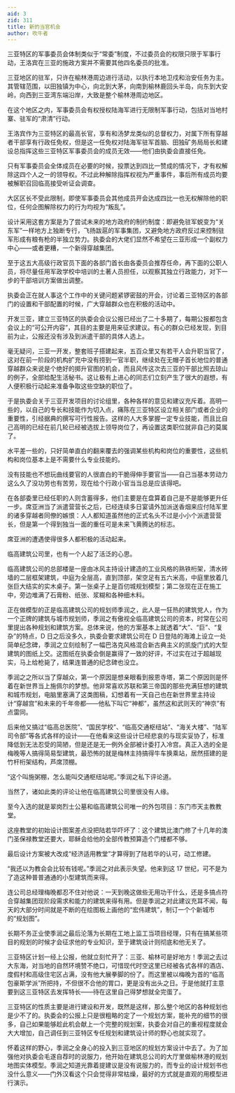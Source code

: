 ```yaml
---
aid: 3
zid: 311
title: 新的当官机会
author: 吹牛者
---
```


三亚特区的军事委员会体制类似于“常委”制度，不过委员会的权限只限于军事行动，王洛宾在三亚的施政方案并不需要其他四名委员的批准。

三亚地区的驻军，只许在榆林港周边进行活动，以执行本地卫戍和治安任务为主。其管辖范围，以田独镇为中心，向北到大茅，向南到榆林鹿回头半岛，向东到大安岭，向西到三亚湾东端沿岸，大致是整个榆林港周边地区。

在这个地区之内，军事委员会有权授权陆海军进行无限制军事行动，包括对当地村寨、驻军的“肃清”行动。

王洛宾作为三亚特区的最高长官，享有和汤梦龙类似的总督权力，对属下所有穿越者干部享有行政任免权，但是这一任免权对陆海军驻军首脑、田独矿务局局长和建设总指挥这些三亚特区军事委员会的成员无效——他们由执委会直接任免。

只有军事委员会全体成员在必要的时候，投票达到四比一赞成的情况下，才有权解除这四个人之一的领导权。不过此种解除指挥权视为严重事件，事后所有成员均要被解职召回临高接受听证会调查。

大区区长不受此限制，即使军事委员会其他成员开会达成四比一也无权解除他的职位，任何企图解除权力的行为均视为“叛乱”。

设计采用这套方案是为了尝试未来的地方政府的制约制度：即避免驻军蜕变为“关东军”一样地方上独断专行，飞扬跋扈的军事集团，又避免地方政府反过来控制驻军形成有粮有枪的半独立势力。执委会的大佬们显然不希望在三亚形成一个副权力中心——或者更糟，一个新得穿越集团。

至于这五大高级行政官员下面的各部门首长由各委员会推荐任命，再下面的公职人员，将尽量任用军政学校中培训的土著人员担任，以观察其独立行政能力，对下一步的干部培训方案做出调整。

执委会正在就人事这个工作中的关键问题紧锣密鼓的开会，讨论着三亚特区的各部门的设置和干部配置的时候，广大穿越群众也在积极的活动中。

开发三亚，建立三亚特区的执委会会议公报已经出了二十多期了，每期公报都包含会议上的“可公开内容”，其目的主要是用来征求建议。有心的群众已经发现，到目前为止，公报还没有涉及到派遣干部的具体人选上。

毫无疑问，三亚一开发，整套班子搭建起来，五百众里又有若干人会升职当官了，这对在前一阶段的机构扩充中没有捞到一官半职，继续处在无帽子首长地位的普通穿越群众来说是个绝好的掷升官图的机会，而且风传这次去三亚的干部比照去琼山的例子，全部给配生活秘书。这让极有上进心的同志们立刻产生了很大的遐想，有人便积极行动起来准备争取这些空缺的职位了。

于是执委会关于三亚开发项目的讨论组里，各种各样的意见和建议充斥着。高明一些的，以自己的专长和技能作为切入点，痛陈在三亚特区设立相关部门或者企业的重要性，引经据典的撰写可行性报告。这样的人大多掌握一定专业技能，而且比自己高明的已经在前几轮已经被选拔上领导岗位了，再设置这类职位就非自己的莫属了。

水平差一些的，只好简单直白的翻来覆去的强调某些机构和岗位的重要性，这些机构和岗位基本上是不需要什么专业技能的。

没有技能也不想玩曲线要官的人很直白的干脆得伸手要官当——自己当基本劳动力这么久了没功劳也有苦劳，现在给个行政小官当当总是应该得吧。

在各部委里已经任职的人则含蓄得多，他们主要是在盘算着自己是不是能够更升任一步。席亚洲当了派遣营营长之后，已经连续多日宴请外加派送香烟来应付陆军里的诸多穿越者同僚的嫉恨：人人都知道虽然他的正式名头不过是小小个派遣营营长，但是第一个得到独当一面的重任可是未来飞黄腾达的标志。

席亚洲的遭遇使得很多人都积极的活动起来。

临高建筑公司里，也有一个人起了活泛的心思。

临高建筑公司的总部楼是一座由冰风主持设计建造的工业风格的熟铁桁架，清水砖墙的二层框架建筑，中庭为全层高，直到顶部，架空足有五六米高，中庭里放着几张巨大结实的实木桌子。第一张桌子上是百仞城规划模型；第二张现在正在施工中，旁边堆满了石膏粉、纸张、浆糊和各种细木料。

正在做模型的正是临高建筑公司的规划师季润之，此人是一狂热的建筑党人，作为一个正牌的建筑与城市规划师，季润之有傲视全临高建筑公司的资本，时常在公司里提出各种规划和建筑方案。总体来说，他的方案基本上就透着“大”、“巨”、“复杂”的特点，D 日之后没多久，执委会要求建筑公司在 D 日登陆的海滩上设立一处简单纪念碑，季润之立刻绘制了一幅巴洛克风格混合新古典主义的凯旋门式的大型建筑的图纸上交。这图纸在执委会倒是赢得了一致的好评，不过实在过于超越现实，马上给枪毙了，结果连普通的纪念碑也没立。

季润之之所以当了穿越众，第一个原因是想亲眼看到报恩寺塔，第二个原因则是怀着在新世界当上施佩尔的梦想。他非常喜欢苏联和第三帝国的那些充满狂想的建筑和城市规划，电脑里塞满了这类图稿，幻想着有一天自己也在新世界里主持设计“穿越宫”和未来的千年帝都——他私下叫它“神都”，虽然这和武则天的“神京”有点雷同。

后来他又搞过“临高总医院”、“国民学校”、“临高交通枢纽站”、“海关大楼”、“陆军司令部”等各式各样的设计——在他看来这些设计已经悲哀的与现实妥协了，标准降低到无法忍受的简陋，但是还是无一例外全部被计委打入冷宫。真正入选的全是梅晚等人搞得简易型建筑，最恐怖的就是梅林主持搞得牛车换乘站，居然搭建的是竹杆桁架结构，芦席顶棚。

“这个叫施粥棚，怎么能叫交通枢纽站呢。”季润之私下评论道。

当然了，诸如此类的评论让他在临高建筑公司里很没有人缘。

至今入选的就是翠岗烈士公墓和临高建筑公司唯一的外包项目：东门市天主教教堂。

这座教堂的初始设计图案差点没把陆若华吓坏了：这个建筑比澳门修了十几年的澳门圣保禄教堂还要大，耶稣会给他的全部传教预算造个门楼都不够。

最后设计方案被大改成“经济适用教堂”才算得到了陆若华的认可，动工修建。

“我还以为教会会比较有钱呢。”季润之对此表示失望。他来到这 17 世纪，可不是为了造这种普普通通的小型建筑而来得。

连公司总经理梅晚都忍不住对他说：一天到晚这做些无用功干什么，还是多搞点符合穿越集团现阶段需求和能力的建筑来得有用。但是季润之对此建议充耳不闻，每天的大部分时间就是不断的在绘图板上画他的“宏伟建筑”，制订一个个新城市的“规划图”。

长期不务正业使季润之最后沦落为长期在工地上监工当项目经理，只有在搞某些项目的规划的时候才会征求他的专业知识，至于建筑设计则彻底和他无关了。

三亚特区计划一经上公报，他就立刻忙开了：三亚、榆林可是好地方！季润之去过大东海，对当地的自然环境赞不绝口，可惜现代时空这里已经被各式各样的酒店、度假村和高级住宅区占满，没有他大展拳脚的份了。而这里被以梅晚为首的“临高包豪斯学派”所把持，不但很不合他的胃口，更是没有出头之日。于是他就打主意要到这三亚特区去发挥特长——待在这里自己得梦想就全完蛋了。

三亚特区的性质主要是进行建设和开发，既然是这样，那么整个地区的各种规划也是少不了的。执委会的公报上只是很粗略的定了一个规划方案，能补充的细节的很多，自己如果能够趁此机会献上一个完整的规划案，执委会对自己的重视程度就会大大增加，自己调任到三亚特区专任规划和建筑设计师的野心也就实现了。

怀着这样的野心，季润之全身心的投入到三亚地区的规划方案设计中去了。为了加强他对执委会毛遂自荐时的说服力，他开始在建筑总公司的大厅里做榆林港的规划地图实体模型。季润之知道光靠着提建议是没有说服力的，而专业的设计规划书也没什么意义——门外汉看这个只会觉得非常枯燥，最好的方式就是直观的用模型进行演示。
